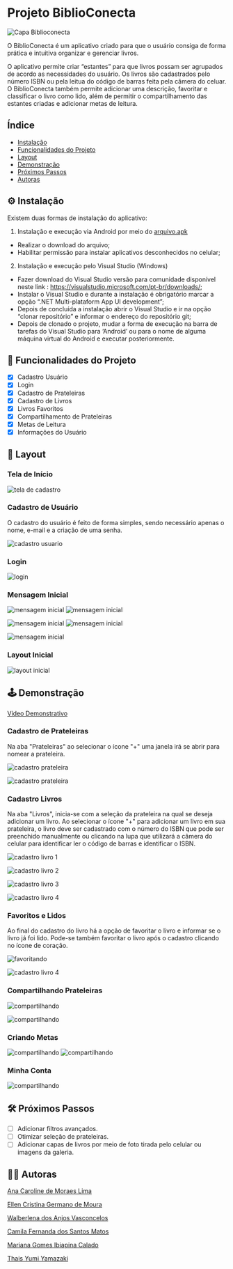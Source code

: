 # Projeto  BiblioConecta

![Capa Biblioconecta](./assets/biblioconecta%20capa.png)

O BiblioConecta é um aplicativo criado para que o usuário consiga de forma prática e intuitiva organizar e gerenciar livros. 

O aplicativo permite criar “estantes” para que livros possam ser agrupados de acordo as necessidades do usuário. Os livros são cadastrados pelo número ISBN ou pela leitua do código de barras feita pela câmera do celuar. O BiblioConecta também permite adicionar uma descrição, favoritar e classificar o livro como lido, além de permitir o compartilhamento das estantes criadas e adicionar metas de leitura.

## Índice
<a name="nome"></a> 

- [Instalação](#nome1)
- [Funcionalidades do Projeto](#nome2)
- [Layout](#nome3)
- [Demonstração](#nome4)
- [Próximos Passos](#nome5)
- [Autoras](#nome6)

## ⚙️ <a id="nome1">Instalação</a>

Existem duas formas de instalação do aplicativo:
1)	Instalação e execução via Android por meio do <a href="https://github.com/caiiibr/biblioConecta/blob/ecf2fa3f3e33a2f19451fb5979b92b1b5a09a118/dist/com.biblioconecta.apk">arquivo.apk</a>
- Realizar o download do arquivo;
- Habilitar permissão para instalar aplicativos desconhecidos no celular;

2)	Instalação e execução pelo Visual Studio (Windows)
- Fazer download do Visual Studio versão para comunidade disponível neste link : https://visualstudio.microsoft.com/pt-br/downloads/;
- Instalar o Visual Studio e durante a instalação é obrigatório marcar a opção “.NET Multi-plataform App UI development”;
- Depois de concluída a instalação abrir o Visual Studio e ir na opção “clonar repositório” e informar o endereço do repositório git;
- Depois de clonado o projeto, mudar a forma de execução na barra de tarefas do Visual Studio para ‘Android’ ou para o nome de alguma máquina virtual do Android e executar posteriormente.

## 📲 <a id="nome2">Funcionalidades do Projeto</a>

- [x] Cadastro Usuário
- [x] Login
- [x] Cadastro de Prateleiras
- [x] Cadastro de Livros
- [x] Livros Favoritos
- [x] Compartilhamento de Prateleiras
- [x] Metas de Leitura
- [x] Informações do Usuário

## 📰 <a id="nome3">Layout</a>

### Tela de Início

![tela de cadastro](./assets/1.jpg)

### Cadastro de Usuário

O cadastro do usuário é feito de forma simples, sendo necessário apenas o nome, e-mail e a criação de uma senha.

![cadastro usuario](./assets/2.jpg)

### Login

![login](./assets/3.jpg)

### Mensagem Inicial

![mensagem inicial](./assets/4.jpg) ![mensagem inicial](./assets/5.jpg)

![mensagem inicial](./assets/6.jpg) ![mensagem inicial](./assets/7.jpg)

![mensagem inicial](./assets/8.jpg)

### Layout Inicial

![layout inicial](./assets/9.jpg)

## 🕹️ <a id="nome4">Demonstração</a>

[Vídeo Demonstrativo](https://www.youtube.com/watch?v=QNJEta1ZOPI)

### Cadastro de Prateleiras

Na aba "Prateleiras" ao selecionar o ícone "+" uma janela irá se abrir para nomear a prateleira.

![cadastro prateleira](./assets/9.jpg)

![cadastro prateleira](./assets/901.png)

### Cadastro Livros

Na aba "Livros", inicia-se com a seleção da prateleira na qual se deseja adicionar um livro. Ao selecionar o ícone "+" para adicionar um livro em sua prateleira, o livro deve ser cadastrado com o número do ISBN que pode ser preenchido manualmente ou clicando na lupa que utilizará a câmera do celular para identificar ler o código de barras e identificar o ISBN.

![cadastro livro 1](./assets/10.jpg)

![cadastro livro 2](./assets/101.png)

![cadastro livro 3](./assets/102.png)

![cadastro livro 4](./assets/11.jpg)

### Favoritos e Lidos

Ao final do cadastro do livro há a opção de favoritar o livro e informar se o livro já foi lido. Pode-se também favoritar o livro após o cadastro clicando no ícone de coração.

![favoritando](./assets/103.png)

![cadastro livro 4](./assets/12.jpg)

### Compartilhando Prateleiras

![compartilhando](./assets/9.jpg)

![compartilhando](./assets/15.png)

### Criando Metas

![compartilhando](./assets/13.jpg) ![compartilhando](./assets/14.jpg)

### Minha Conta

![compartilhando](./assets/17.png)

## 🛠️ <a id="nome5">Próximos Passos</a>

- [ ] Adicionar filtros avançados.
- [ ] Otimizar seleção de prateleiras.
- [ ] Adicionar capas de livros por meio de foto tirada pelo celular ou imagens da galeria.

## 👩‍💻 <a id="nome6">Autoras</a>

<a href="https://github.com/anamoraeslima">Ana Caroline de Moraes Lima</a>

<a href="https://github.com/ellen-moura">Ellen Cristina Germano de Moura</a>

<a href="https://github.com/WalVasconcelos">Walberlena dos Anjos Vasconcelos</a>

<a href="https://github.com/caiiibr">Camila Fernanda dos Santos Matos</a>

<a href="https://github.com/marigic">Mariana Gomes Ibiapina Calado</a>

<a href="https://github.com/ThaisYamazaki">Thais Yumi Yamazaki</a>
